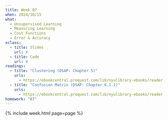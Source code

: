 ```yaml
---
title: Week 07
when: 2024/10/15
what:
  - Unsupervised Learning
  - Measuring Learning
  - Cost Functions
  - Error & Accuracy
xclass:
  - title: Slides
    url: #
  - title: Code
    url: #
readings:
  - title: "Clustering (DSAP: Chapter 5)"
    urls:
      - https://ebookcentral.proquest.com/lib/nyulibrary-ebooks/reader.action?docID=5264120&ppg=218
  - title: "Confusion Matrix (DSAP: Chapter 6.1.1)"
    urls:
      - https://ebookcentral.proquest.com/lib/nyulibrary-ebooks/reader.action?docID=5264120&ppg=232
homework: "07"
---
```

{% include week.html page=page %}
